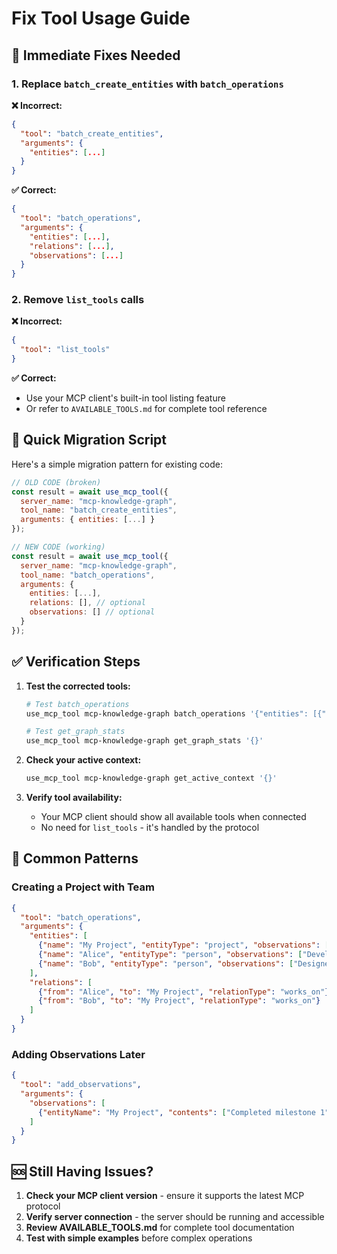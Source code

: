 # Fix Tool Usage Guide

## 🚨 Immediate Fixes Needed

### 1. Replace `batch_create_entities` with `batch_operations`

**❌ Incorrect:**
```json
{
  "tool": "batch_create_entities",
  "arguments": {
    "entities": [...]
  }
}
```

**✅ Correct:**
```json
{
  "tool": "batch_operations",
  "arguments": {
    "entities": [...],
    "relations": [...],
    "observations": [...]
  }
}
```

### 2. Remove `list_tools` calls

**❌ Incorrect:**
```json
{
  "tool": "list_tools"
}
```

**✅ Correct:**
- Use your MCP client's built-in tool listing feature
- Or refer to `AVAILABLE_TOOLS.md` for complete tool reference

## 🔧 Quick Migration Script

Here's a simple migration pattern for existing code:

```javascript
// OLD CODE (broken)
const result = await use_mcp_tool({
  server_name: "mcp-knowledge-graph",
  tool_name: "batch_create_entities",
  arguments: { entities: [...] }
});

// NEW CODE (working)
const result = await use_mcp_tool({
  server_name: "mcp-knowledge-graph", 
  tool_name: "batch_operations",
  arguments: { 
    entities: [...],
    relations: [], // optional
    observations: [] // optional
  }
});
```

## ✅ Verification Steps

1. **Test the corrected tools:**
   ```bash
   # Test batch_operations
   use_mcp_tool mcp-knowledge-graph batch_operations '{"entities": [{"name": "Test", "entityType": "test"}]}'
   
   # Test get_graph_stats
   use_mcp_tool mcp-knowledge-graph get_graph_stats '{}'
   ```

2. **Check your active context:**
   ```bash
   use_mcp_tool mcp-knowledge-graph get_active_context '{}'
   ```

3. **Verify tool availability:**
   - Your MCP client should show all available tools when connected
   - No need for `list_tools` - it's handled by the protocol

## 🎯 Common Patterns

### Creating a Project with Team
```json
{
  "tool": "batch_operations",
  "arguments": {
    "entities": [
      {"name": "My Project", "entityType": "project", "observations": ["New project"]},
      {"name": "Alice", "entityType": "person", "observations": ["Developer"]},
      {"name": "Bob", "entityType": "person", "observations": ["Designer"]}
    ],
    "relations": [
      {"from": "Alice", "to": "My Project", "relationType": "works_on"},
      {"from": "Bob", "to": "My Project", "relationType": "works_on"}
    ]
  }
}
```

### Adding Observations Later
```json
{
  "tool": "add_observations",
  "arguments": {
    "observations": [
      {"entityName": "My Project", "contents": ["Completed milestone 1", "On track for release"]}
    ]
  }
}
```

## 🆘 Still Having Issues?

1. **Check your MCP client version** - ensure it supports the latest MCP protocol
2. **Verify server connection** - the server should be running and accessible
3. **Review AVAILABLE_TOOLS.md** for complete tool documentation
4. **Test with simple examples** before complex operations
